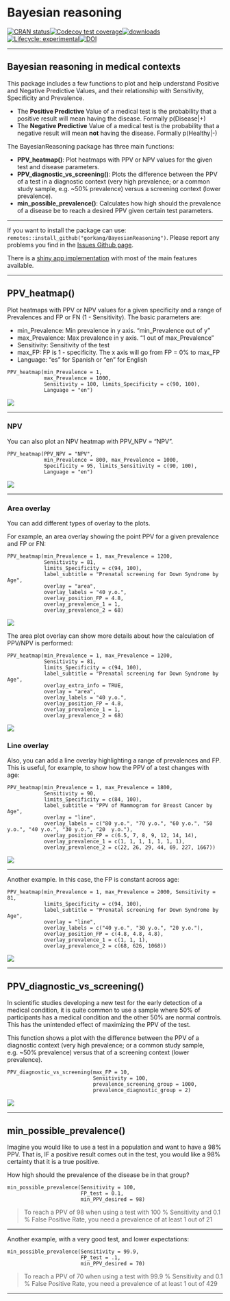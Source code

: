 # Bayesian reasoning

<!-- badges: start -->

[![CRAN
status](https://www.r-pkg.org/badges/version/BayesianReasoning)](https://cran.r-project.org/package=BayesianReasoning)[![Codecov
test
coverage](https://codecov.io/gh/gorkang/BayesianReasoning/branch/master/graph/badge.svg)](https://app.codecov.io/gh/gorkang/BayesianReasoning?branch=master)[![downloads](http://cranlogs.r-pkg.org/badges/BayesianReasoning)](https://cran.r-project.org/package=BayesianReasoning)[![Lifecycle:
experimental](https://img.shields.io/badge/lifecycle-experimental-orange.svg)](https://lifecycle.r-lib.org/articles/stages.html#experimental)[![DOI](https://zenodo.org/badge/93097662.svg)](https://zenodo.org/badge/latestdoi/93097662)

<!-- badges: end -->

------------------------------------------------------------------------

## Bayesian reasoning in medical contexts

This package includes a few functions to plot and help understand
Positive and Negative Predictive Values, and their relationship with
Sensitivity, Specificity and Prevalence.

-   The **Positive Predictive** Value of a medical test is the
    probability that a positive result will mean having the disease.
    Formally p(Disease|+)
-   The **Negative Predictive** Value of a medical test is the
    probability that a negative result will mean **not** having the
    disease. Formally p(Healthy|-)

The BayesianReasoning package has three main functions:

-   **PPV\_heatmap()**: Plot heatmaps with PPV or NPV values for the
    given test and disease parameters.
-   **PPV\_diagnostic\_vs\_screening()**: Plots the difference between
    the PPV of a test in a diagnostic context (very high prevalence; or
    a common study sample, e.g. ~50% prevalence) versus a screening
    context (lower prevalence).
-   **min\_possible\_prevalence()**: Calculates how high should the
    prevalence of a disease be to reach a desired PPV given certain test
    parameters.

------------------------------------------------------------------------

If you want to install the package can use:
`remotes::install_github("gorkang/BayesianReasoning")`. Please report
any problems you find in the [Issues Github
page](https://github.com/gorkang/BayesianReasoning/issues).

There is a [shiny app
implementation](https://gorkang.shinyapps.io/BayesianReasoning/) with
most of the main features available.

------------------------------------------------------------------------

## PPV\_heatmap()

Plot heatmaps with PPV or NPV values for a given specificity and a range
of Prevalences and FP or FN (1 - Sensitivity). The basic parameters are:

-   min\_Prevalence: Min prevalence in y axis. “min\_Prevalence out of
    y”  
-   max\_Prevalence: Max prevalence in y axis. “1 out of
    max\_Prevalence”  
-   Sensitivity: Sensitivity of the test  
-   max\_FP: FP is 1 - specificity. The x axis will go from FP = 0% to
    max\_FP  
-   Language: “es” for Spanish or “en” for English

<!-- -->


    PPV_heatmap(min_Prevalence = 1,
                max_Prevalence = 1000, 
                Sensitivity = 100, limits_Specificity = c(90, 100),
                Language = "en")

![](man/figures/README_files/figure-markdown_strict/heatmap-1.png)

------------------------------------------------------------------------

### NPV

You can also plot an NPV heatmap with PPV\_NPV = “NPV”.


    PPV_heatmap(PPV_NPV = "NPV",
                min_Prevalence = 800, max_Prevalence = 1000, 
                Specificity = 95, limits_Sensitivity = c(90, 100),
                Language = "en")

![](man/figures/README_files/figure-markdown_strict/NPV-heatmap-1.png)

------------------------------------------------------------------------

### Area overlay

You can add different types of overlay to the plots.

For example, an area overlay showing the point PPV for a given
prevalence and FP or FN:


    PPV_heatmap(min_Prevalence = 1, max_Prevalence = 1200, 
                Sensitivity = 81, 
                limits_Specificity = c(94, 100),
                label_subtitle = "Prenatal screening for Down Syndrome by Age",
                overlay = "area",
                overlay_labels = "40 y.o.",
                overlay_position_FP = 4.8,
                overlay_prevalence_1 = 1,
                overlay_prevalence_2 = 68)

![](man/figures/README_files/figure-markdown_strict/area-1.png)

The area plot overlay can show more details about how the calculation of
PPV/NPV is performed:


    PPV_heatmap(min_Prevalence = 1, max_Prevalence = 1200, 
                Sensitivity = 81, 
                limits_Specificity = c(94, 100),
                label_subtitle = "Prenatal screening for Down Syndrome by Age", 
                overlay_extra_info = TRUE,
                overlay = "area",
                overlay_labels = "40 y.o.",
                overlay_position_FP = 4.8,
                overlay_prevalence_1 = 1,
                overlay_prevalence_2 = 68)

![](man/figures/README_files/figure-markdown_strict/area2-1.png)

### Line overlay

Also, you can add a line overlay highlighting a range of prevalences and
FP. This is useful, for example, to show how the PPV of a test changes
with age:


    PPV_heatmap(min_Prevalence = 1, max_Prevalence = 1800, 
                Sensitivity = 90, 
                limits_Specificity = c(84, 100),
                label_subtitle = "PPV of Mammogram for Breast Cancer by Age",
                overlay = "line", 
                overlay_labels = c("80 y.o.", "70 y.o.", "60 y.o.", "50 y.o.", "40 y.o.", "30 y.o.", "20  y.o."),
                overlay_position_FP = c(6.5, 7, 8, 9, 12, 14, 14),
                overlay_prevalence_1 = c(1, 1, 1, 1, 1, 1, 1),
                overlay_prevalence_2 = c(22, 26, 29, 44, 69, 227, 1667))

![](man/figures/README_files/figure-markdown_strict/line-1.png)

------------------------------------------------------------------------

Another example. In this case, the FP is constant across age:


    PPV_heatmap(min_Prevalence = 1, max_Prevalence = 2000, Sensitivity = 81, 
                limits_Specificity = c(94, 100),
                label_subtitle = "Prenatal screening for Down Syndrome by Age",
                overlay = "line",
                overlay_labels = c("40 y.o.", "30 y.o.", "20 y.o."),
                overlay_position_FP = c(4.8, 4.8, 4.8),
                overlay_prevalence_1 = c(1, 1, 1),
                overlay_prevalence_2 = c(68, 626, 1068))

![](man/figures/README_files/figure-markdown_strict/line-2-1.png)

------------------------------------------------------------------------

## PPV\_diagnostic\_vs\_screening()

In scientific studies developing a new test for the early detection of a
medical condition, it is quite common to use a sample where 50% of
participants has a medical condition and the other 50% are normal
controls. This has the unintended effect of maximizing the PPV of the
test.

This function shows a plot with the difference between the PPV of a
diagnostic context (very high prevalence; or a common study sample,
e.g. ~50% prevalence) versus that of a screening context (lower
prevalence).


    PPV_diagnostic_vs_screening(max_FP = 10, 
                                Sensitivity = 100, 
                                prevalence_screening_group = 1000, 
                                prevalence_diagnostic_group = 2)

![](man/figures/README_files/figure-markdown_strict/diagnostic-1.png)

------------------------------------------------------------------------

## min\_possible\_prevalence()

Imagine you would like to use a test in a population and want to have a
98% PPV. That is, IF a positive result comes out in the test, you would
like a 98% certainty that it is a true positive.

How high should the prevalence of the disease be in that group?

    min_possible_prevalence(Sensitivity = 100, 
                            FP_test = 0.1, 
                            min_PPV_desired = 98)

> To reach a PPV of 98 when using a test with 100 % Sensitivity and 0.1
> % False Positive Rate, you need a prevalence of at least 1 out of 21

------------------------------------------------------------------------

Another example, with a very good test, and lower expectations:

    min_possible_prevalence(Sensitivity = 99.9, 
                            FP_test = .1, 
                            min_PPV_desired = 70)

> To reach a PPV of 70 when using a test with 99.9 % Sensitivity and 0.1
> % False Positive Rate, you need a prevalence of at least 1 out of 429

------------------------------------------------------------------------
